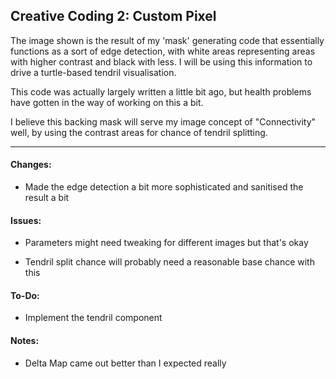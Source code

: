 ## Creative Coding 2: Custom Pixel

The image shown is the result of my 'mask' generating code that essentially functions as a sort of edge detection, with white areas representing areas with higher contrast and black with less. I will be using this information to drive a turtle-based tendril visualisation.

This code was actually largely written a little bit ago, but health problems have gotten in the way of working on this a bit.

I believe this backing mask will serve my image concept of "Connectivity" well, by using the contrast areas for chance of tendril splitting.


---

#### Changes:

- Made the edge detection a bit more sophisticated and sanitised the result a bit

#### Issues:

- Parameters might need tweaking for different images but that's okay

- Tendril split chance will probably need a reasonable base chance with this

#### To-Do:

- Implement the tendril component

#### Notes:

- Delta Map came out better than I expected really

